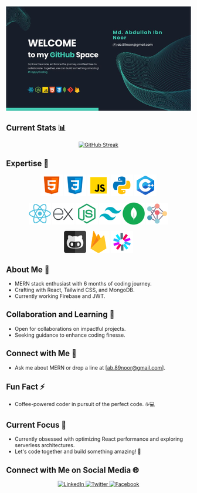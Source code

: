[![Cover Photo](https://raw.githubusercontent.com/MdAbdullahIbnNoor/MdAbdullahIbnNoor/main/banner/WELCOME.jpg)](https://raw.githubusercontent.com/MdAbdullahIbnNoor/MdAbdullahIbnNoor/main/banner/WELCOME.jpg)

## Current Stats 📊

<p align="center">
    <a href="https://git.io/streak-stats">
        <img src="https://github-readme-streak-stats.herokuapp.com?user=MdAbdullahIbnNoor&theme=vue-dark&border_radius=5&date_format=M%20j%5B%2C%20Y%5D&card_width=600" alt="GitHub Streak" />
    </a>
</p>

## Expertise 🔧

<p align="center">
  <img src="https://github.com/MdAbdullahIbnNoor/MdAbdullahIbnNoor/blob/main/icons/html.svg" alt="HTML" title="HTML" width="60" height="60" />
  <img src="https://github.com/MdAbdullahIbnNoor/MdAbdullahIbnNoor/blob/main/icons/css.svg" alt="CSS" title="CSS" width="60" height="60" />
  <img src="https://github.com/MdAbdullahIbnNoor/MdAbdullahIbnNoor/blob/main/icons/javascript.svg" alt="JavaScript" title="JavaScript" width="60" height="60" />
  <img src="https://github.com/MdAbdullahIbnNoor/MdAbdullahIbnNoor/blob/main/icons/python.svg" alt="Python" title="Python" width="60" height="60" />
  <img src="https://github.com/MdAbdullahIbnNoor/MdAbdullahIbnNoor/blob/main/icons/c.svg" alt="C" title="C" width="60" height="60" />
</p>

<p align="center">
  <img src="https://github.com/MdAbdullahIbnNoor/MdAbdullahIbnNoor/blob/main/icons/react.png" alt="React" title="React" width="60" height="60" />
  <img src="https://github.com/MdAbdullahIbnNoor/MdAbdullahIbnNoor/blob/main/icons/express-js.svg" alt="Express" title="Express" width="60" height="60" />
  <img src="https://github.com/MdAbdullahIbnNoor/MdAbdullahIbnNoor/blob/main/icons/node-js.svg" alt="Node.js" title="Node.js" width="60" height="60" />
  <img src="https://github.com/MdAbdullahIbnNoor/MdAbdullahIbnNoor/blob/main/icons/tailwind-css.svg" alt="Tailwind CSS" title="Tailwind CSS" width="60" height="60" />
  <img src="https://github.com/MdAbdullahIbnNoor/MdAbdullahIbnNoor/blob/main/icons/mongodb.svg" alt="MongoDB" title="MongoDB" width="60" height="60" />
  <img src="https://github.com/MdAbdullahIbnNoor/MdAbdullahIbnNoor/blob/main/icons/ds.svg" alt="Data Structures" title="Data Structures" width="60" height="60" />
</p>

<p align="center">
  <img src="https://github.com/MdAbdullahIbnNoor/MdAbdullahIbnNoor/blob/main/icons/github.png" alt="GitHub" title="GitHub" width="60" height="60" />
  <img src="https://github.com/MdAbdullahIbnNoor/MdAbdullahIbnNoor/blob/main/icons/firebase.png" alt="Firebase" title="Firebase" width="60" height="60" />
  <img src="https://github.com/MdAbdullahIbnNoor/MdAbdullahIbnNoor/blob/main/icons/jwt.svg" alt="JWT" title="JWT" width="60" height="60" />
</p>

## About Me 👋

- MERN stack enthusiast with 6 months of coding journey.
- Crafting with React, Tailwind CSS, and MongoDB.
- Currently working Firebase and JWT.

## Collaboration and Learning 👯

- Open for collaborations on impactful projects.
- Seeking guidance to enhance coding finesse.

## Connect with Me 💬

- Ask me about MERN or drop a line at [ab.89noor@gmail.com].

## Fun Fact ⚡

- Coffee-powered coder in pursuit of the perfect code. ☕💻

## Current Focus 🌱

- Currently obsessed with optimizing React performance and exploring serverless architectures.
- Let's code together and build something amazing! 🚀

## Connect with Me on Social Media 🌐

<p align="center">
  <a href="https://www.linkedin.com/in/md-abdullah-ibn-noor-a34281218/" target="_blank">
    <img src="https://your-hosting-domain.com/linkedin-icon.png" alt="LinkedIn" title="LinkedIn" width="60" height="60" />
  </a>
  <a href="https://twitter.com/ABNoor37328758" target="_blank">
    <img src="https://your-hosting-domain.com/twitter-icon.png" alt="Twitter" title="Twitter" width="60" height="60" />
  </a>
  <a href="https://www.facebook.com/ab.a.noor" target="_blank">
    <img src="https://your-hosting-domain.com/facebook-icon.png" alt="Facebook" title="Facebook" width="60" height="60" />
  </a>
</p>
